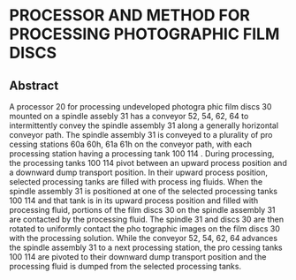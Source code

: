 # PROCESSOR AND METHOD FOR PROCESSING PHOTOGRAPHIC FILM DISCS

## Abstract
A processor 20 for processing undeveloped photogra phic film discs 30 mounted on a spindle assebly 31 has a conveyor 52, 54, 62, 64 to intermittently convey the spindle assembly 31 along a generally horizontal conveyor path. The spindle assembly 31 is conveyed to a plurality of pro cessing stations 60a 60h, 61a 61h on the conveyor path, with each processing station having a processing tank 100 114 . During processing, the processing tanks 100 114 pivot between an upward process position and a downward dump transport position. In their upward process position, selected processing tanks are filled with process ing fluids. When the spindle assembly 31 is positioned at one of the selected processing tanks 100 114 and that tank is in its upward process position and filled with processing fluid, portions of the film discs 30 on the spindle assembly 31 are contacted by the processing fluid. The spindle 31 and discs 30 are then rotated to uniformly contact the pho tographic images on the film discs 30 with the processing solution. While the conveyor 52, 54, 62, 64 advances the spindle assembly 31 to a next processing station, the pro cessing tanks 100 114 are pivoted to their downward dump transport position and the processing fluid is dumped from the selected processing tanks.